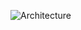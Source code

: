 ![Architecture](https://api.d2lang.com/render/svg?script=qlDQtVOo5AIEAAD__w==&layout=elk&theme=7&sketch=1)
